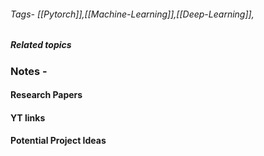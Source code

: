 ###### Tags- [[Pytorch]],[[Machine-Learning]],[[Deep-Learning]],
##### Related topics

### Notes - 

#### Research Papers



#### YT links



#### Potential Project Ideas
